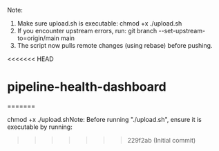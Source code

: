 <!-- ...existing code... -->
Note:

1. Make sure upload.sh is executable: chmod +x ./upload.sh
2. If you encounter upstream errors, run:
     git branch --set-upstream-to=origin/main main
3. The script now pulls remote changes (using rebase) before pushing.
<!-- ...existing code... -->
<<<<<<< HEAD

# pipeline-health-dashboard

=======

<!-- ...existing code... -->    chmod +x ./upload.shNote: Before running "./upload.sh", ensure it is executable by running:<!-- ...existing code... -->
>>>>>>> 229f2ab (Initial commit)

